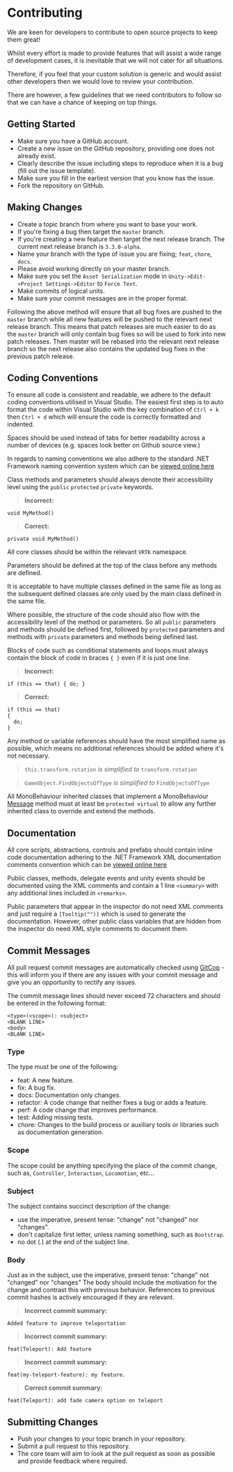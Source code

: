 # Contributing

We are keen for developers to contribute to open source projects to
keep them great!

Whilst every effort is made to provide features that will assist a wide
range of development cases, it is inevitable that we will not cater for
all situations.

Therefore, if you feel that your custom solution is generic and
would assist other developers then we would love to review your
contribution.

There are however, a few guidelines that we need contributors to
follow so that we can have a chance of keeping on top things.

## Getting Started
  * Make sure you have a GitHub account.
  * Create a new issue on the GitHub repository, providing one does
  not already exist.
   * Clearly describe the issue including steps to reproduce when it
   is a bug (fill out the issue template).
   * Make sure you fill in the earliest version that you know has
   the issue.
  * Fork the repository on GitHub.

## Making Changes

  * Create a topic branch from where you want to base your work.
   * If you're fixing a bug then target the `master` branch.
   * If you're creating a new feature then target the next release
   branch. The current next release branch is `3.3.0-alpha`.
   * Name your branch with the type of issue you are fixing;
   `feat`, `chore`, `docs`.
   * Please avoid working directly on your master branch.
  * Make sure you set the `Asset Serialization` mode in
  `Unity->Edit->Project Settings->Editor` to `Force Text`.
  * Make commits of logical units.
  * Make sure your commit messages are in the proper format.

Following the above method will ensure that all bug fixes are pushed
to the `master` branch while all new features will be pushed to the
relevant next release branch. This means that patch releases are
much easier to do as the `master` branch will only contain bug fixes
so will be used to fork into new patch releases. Then master will be
rebased into the relevant next release branch so the next release also
contains the updated bug fixes in the previous patch release.

## Coding Conventions

To ensure all code is consistent and readable, we adhere to the
default coding conventions utilised in Visual Studio. The easiest
first step is to auto format the code within Visual Studio with
the key combination of `Ctrl + k` then `Ctrl + d` which will ensure
the code is correctly formatted and indented.

Spaces should be used instead of tabs for better readability across
a number of devices (e.g. spaces look better on Github source view.)

In regards to naming conventions we also adhere to the standard
.NET Framework naming convention system which can be
[viewed online here](https://msdn.microsoft.com/en-gb/library/x2dbyw72(v=vs.71).aspx)

Class methods and parameters should always denote their accessibility
level using the `public` `protected` `private` keywords.

  > **Incorrect:**
  ```
  void MyMethod()
  ```

  > **Correct:**
  ```
  private void MyMethod()
  ```

All core classes should be within the relevant `VRTK` namespace.

Parameters should be defined at the top of the class before any methods
are defined.

It is acceptable to have multiple classes defined in the same file as
long as the subsequent defined classes are only used by the main class
defined in the same file.

Where possible, the structure of the code should also flow with the
accessibility level of the method or parameters. So all `public`
parameters and methods should be defined first, followed by `protected`
parameters and methods with `private` parameters and methods being
defined last.

Blocks of code such as conditional statements and loops must always
contain the block of code in braces `{ }` even if it is just one line.

  > **Incorrect:**
  ```
  if (this == that) { do; }
  ```

  > **Correct:**
  ```
  if (this == that)
  {
    do;
  }
  ```

Any method or variable references should have the most simplified name
as possible, which means no additional references should be added where
it's not necessary.

  > `this.transform.rotation` *is simplified to* `transform.rotation`

  > `GameObject.FindObjectsOfType` *is simplified to* `FindObjectsOfType`

All MonoBehaviour inherited classes that implement a MonoBehaviour
[Message](https://docs.unity3d.com/ScriptReference/MonoBehaviour.html)
method must at least be `protected virtual` to allow any further
inherited class to override and extend the methods.

## Documentation

All core scripts, abstractions, controls and prefabs should contain
inline code documentation adhering to the .NET Framework XML
documentation comments convention which can be
[viewed online here](https://msdn.microsoft.com/en-us/library/b2s063f7.aspx)

Public classes, methods, delegate events and unity events should be
documented using the XML comments and contain a 1 line `<summary>`
with any additional lines included in `<remarks>`.

Public parameters that appear in the inspector do not need XML
comments and just require a `[Tooltip("")]` which is used to generate
the documentation. However, other public class variables that are
hidden from the inspector do need XML style comments to document them.

## Commit Messages

All pull request commit messages are automatically checked using
[GitCop](http://gitcop.com) - this will inform you if there are any
issues with your commit message and give you an opportunity to rectify
any issues.

The commit message lines should never exceed 72 characters and should
be entered in the following format:

```
<type>(<scope>): <subject>
<BLANK LINE>
<body>
<BLANK LINE>
```

### Type

The type must be one of the following:

  * feat: A new feature.
  * fix: A bug fix.
  * docs: Documentation only changes.
  * refactor: A code change that neither fixes a bug or adds a feature.
  * perf: A code change that improves performance.
  * test: Adding missing tests.
  * chore: Changes to the build process or auxiliary tools or
  libraries such as documentation generation.

### Scope

The scope could be anything specifying the place of the commit change,
such as, `Controller`, `Interaction`, `Locomotion`, etc...

### Subject

The subject contains succinct description of the change:

  * use the imperative, present tense: "change" not "changed" nor
  "changes".
  * don't capitalize first letter, unless naming something, such as
  `Bootstrap`.
  * no dot (.) at the end of the subject line.

### Body

Just as in the subject, use the imperative, present tense: "change"
not "changed" nor "changes" The body should include the motivation for
the change and contrast this with previous behavior. References to
previous commit hashes is actively encouraged if they are relevant.

  > **Incorrect commit summary:**
  ```
  Added feature to improve teleportation
  ```
  > **Incorrect commit summary:**
  ```
  feat(Teleport): Add feature
  ```
  > **Incorrect commit summary:**
  ```
  feat(my-teleport-feature): my feature.
  ```

  > **Correct commit summary:**
  ```
  feat(Teleport): add fade camera option on teleport
  ```

## Submitting Changes
  * Push your changes to your topic branch in your repository.
  * Submit a pull request to this repository.
  * The core team will aim to look at the pull request as soon as
  possible and provide feedback where required.
